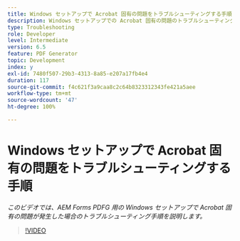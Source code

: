```yaml
---
title: Windows セットアップで Acrobat 固有の問題をトラブルシューティングする手順
description: Windows セットアップでの Acrobat 固有の問題のトラブルシューティング
type: Troubleshooting
role: Developer
level: Intermediate
version: 6.5
feature: PDF Generator
topic: Development
index: y
exl-id: 7480f507-29b3-4313-8a85-e207a17fb4e4
duration: 117
source-git-commit: f4c621f3a9caa8c2c64b8323312343fe421a5aee
workflow-type: tm+mt
source-wordcount: '47'
ht-degree: 100%

---
```


# Windows セットアップで Acrobat 固有の問題をトラブルシューティングする手順

*このビデオでは、AEM Forms PDFG 用の Windows セットアップで Acrobat 固有の問題が発生した場合のトラブルシューティング手順を説明します。*

>[!VIDEO](https://video.tv.adobe.com/v/335480?quality=12&learn=on)
